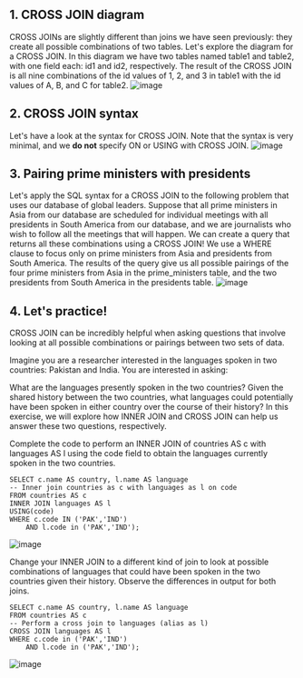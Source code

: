 
## 1. CROSS JOIN diagram

CROSS JOINs are slightly different than joins we have seen previously: they create all possible combinations of two tables. Let's explore the diagram for a CROSS JOIN. In this diagram we have two tables named table1 and table2, with one field each: id1 and id2, respectively. The result of the CROSS JOIN is all nine combinations of the id values of 1, 2, and 3 in table1 with the id values of A, B, and C for table2.
![image](https://user-images.githubusercontent.com/118057504/234239544-f14d5e1b-956b-42c3-9ae9-317ca7eb0eff.png)


## 2. CROSS JOIN syntax

Let's have a look at the syntax for CROSS JOIN. Note that the syntax is very minimal, and we <b>do not</b> specify ON or USING with CROSS JOIN.
![image](https://user-images.githubusercontent.com/118057504/234239721-f268ba3f-6f92-4c80-b07a-23db38117e68.png)

## 3. Pairing prime ministers with presidents

Let's apply the SQL syntax for a CROSS JOIN to the following problem that uses our database of global leaders. Suppose that all prime ministers in Asia from our database are scheduled for individual meetings with all presidents in South America from our database, and we are journalists who wish to follow all the meetings that will happen. We can create a query that returns all these combinations using a CROSS JOIN! We use a WHERE clause to focus only on prime ministers from Asia and presidents from South America. The results of the query give us all possible pairings of the four prime ministers from Asia in the prime_ministers table, and the two presidents from South America in the presidents table.
![image](https://user-images.githubusercontent.com/118057504/234240167-925f2020-54c4-4e00-8d80-b36324428092.png)

## 4. Let's practice!

CROSS JOIN can be incredibly helpful when asking questions that involve looking at all possible combinations or pairings between two sets of data.

Imagine you are a researcher interested in the languages spoken in two countries: Pakistan and India. You are interested in asking:

What are the languages presently spoken in the two countries?
Given the shared history between the two countries, what languages could potentially have been spoken in either country over the course of their history?
In this exercise, we will explore how INNER JOIN and CROSS JOIN can help us answer these two questions, respectively.

Complete the code to perform an INNER JOIN of countries AS c with languages AS l using the code field to obtain the languages currently spoken in the two countries.

```
SELECT c.name AS country, l.name AS language
-- Inner join countries as c with languages as l on code
FROM countries AS c
INNER JOIN languages AS l
USING(code)
WHERE c.code IN ('PAK','IND')
	AND l.code in ('PAK','IND');
 ```
 
 ![image](https://user-images.githubusercontent.com/118057504/234240943-516da263-e719-418b-ba31-f29917fa4b7a.png)

Change your INNER JOIN to a different kind of join to look at possible combinations of languages that could have been spoken in the two countries given their history.
Observe the differences in output for both joins.

```
SELECT c.name AS country, l.name AS language
FROM countries AS c        
-- Perform a cross join to languages (alias as l)
CROSS JOIN languages AS l
WHERE c.code in ('PAK','IND')
	AND l.code in ('PAK','IND');
  ```
  ![image](https://user-images.githubusercontent.com/118057504/234241292-b2a977d5-f4d5-47e3-bf8d-6c5e368af43e.png)

  
